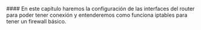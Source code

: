 \#### En este capítulo haremos la configuración de las interfaces del router para poder tener conexión y entenderemos como funciona iptables para tener un firewall básico.